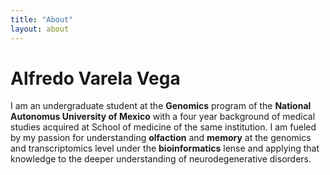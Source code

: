 ```yaml
---
title: "About"
layout: about
---
```


# Alfredo Varela Vega 

I am an undergraduate student at the **Genomics** program of the **National Autonomus University of Mexico** with a four year background of medical studies acquired at School of medicine of the same institution. I am fueled by my passion for understanding **olfaction** and **memory** at the genomics and transcriptomics level under the **bioinformatics** lense and applying that knowledge to the deeper understanding of neurodegenerative disorders.
